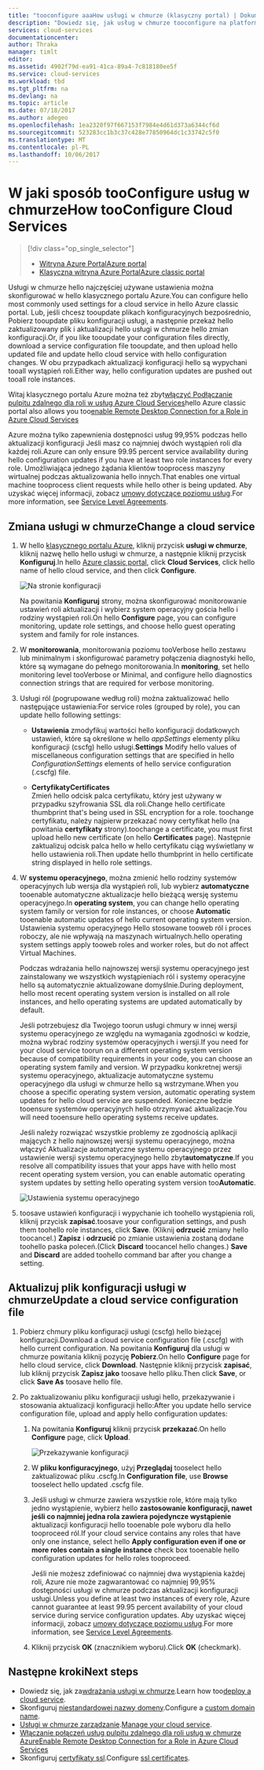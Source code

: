 ```yaml
---
title: "tooconfigure aaaHow usługi w chmurze (klasyczny portal) | Dokumentacja firmy Microsoft"
description: "Dowiedz się, jak usług w chmurze tooconfigure na platformie Azure. Dowiedz się, konfiguracji usługi w chmurze hello tooupdate i skonfiguruj wystąpień toorole dostępu zdalnego."
services: cloud-services
documentationcenter: 
author: Thraka
manager: timlt
editor: 
ms.assetid: 4902f79d-ea91-41ca-89a4-7c818180ee5f
ms.service: cloud-services
ms.workload: tbd
ms.tgt_pltfrm: na
ms.devlang: na
ms.topic: article
ms.date: 07/18/2017
ms.author: adegeo
ms.openlocfilehash: 1ea2320f97f667153f7984e4d61d373a6344cf6d
ms.sourcegitcommit: 523283cc1b3c37c428e77850964dc1c33742c5f0
ms.translationtype: MT
ms.contentlocale: pl-PL
ms.lasthandoff: 10/06/2017
---
```

# <a name="how-tooconfigure-cloud-services"></a><span data-ttu-id="ab27a-104">W jaki sposób tooConfigure usług w chmurze</span><span class="sxs-lookup"><span data-stu-id="ab27a-104">How tooConfigure Cloud Services</span></span>
> [!div class="op_single_selector"]
> * [<span data-ttu-id="ab27a-105">Witryna Azure Portal</span><span class="sxs-lookup"><span data-stu-id="ab27a-105">Azure portal</span></span>](cloud-services-how-to-configure-portal.md)
> * [<span data-ttu-id="ab27a-106">Klasyczna witryna Azure Portal</span><span class="sxs-lookup"><span data-stu-id="ab27a-106">Azure classic portal</span></span>](cloud-services-how-to-configure.md)
> 
> 

<span data-ttu-id="ab27a-107">Usługi w chmurze hello najczęściej używane ustawienia można skonfigurować w hello klasycznego portalu Azure.</span><span class="sxs-lookup"><span data-stu-id="ab27a-107">You can configure hello most commonly used settings for a cloud service in hello Azure classic portal.</span></span> <span data-ttu-id="ab27a-108">Lub, jeśli chcesz tooupdate plikach konfiguracyjnych bezpośrednio, Pobierz tooupdate pliku konfiguracji usługi, a następnie przekaż hello zaktualizowany plik i aktualizacji hello usługi w chmurze hello zmian konfiguracji.</span><span class="sxs-lookup"><span data-stu-id="ab27a-108">Or, if you like tooupdate your configuration files directly, download a service configuration file tooupdate, and then upload hello updated file and update hello cloud service with hello configuration changes.</span></span> <span data-ttu-id="ab27a-109">W obu przypadkach aktualizacji konfiguracji hello są wypychani tooall wystąpień roli.</span><span class="sxs-lookup"><span data-stu-id="ab27a-109">Either way, hello configuration updates are pushed out tooall role instances.</span></span>

<span data-ttu-id="ab27a-110">Witaj klasycznego portalu Azure można też zbyt[włączyć Podłączanie pulpitu zdalnego dla roli w usług Azure Cloud Services](cloud-services-role-enable-remote-desktop.md)</span><span class="sxs-lookup"><span data-stu-id="ab27a-110">hello Azure classic portal also allows you too[enable Remote Desktop Connection for a Role in Azure Cloud Services](cloud-services-role-enable-remote-desktop.md)</span></span>

<span data-ttu-id="ab27a-111">Azure można tylko zapewnienia dostępności usług 99,95% podczas hello aktualizacji konfiguracji Jeśli masz co najmniej dwóch wystąpień roli dla każdej roli.</span><span class="sxs-lookup"><span data-stu-id="ab27a-111">Azure can only ensure 99.95 percent service availability during hello configuration updates if you have at least two role instances for every role.</span></span> <span data-ttu-id="ab27a-112">Umożliwiająca jednego żądania klientów tooprocess maszyny wirtualnej podczas aktualizowania hello innych.</span><span class="sxs-lookup"><span data-stu-id="ab27a-112">That enables one virtual machine tooprocess client requests while hello other is being updated.</span></span> <span data-ttu-id="ab27a-113">Aby uzyskać więcej informacji, zobacz [umowy dotyczące poziomu usług](https://azure.microsoft.com/support/legal/sla/).</span><span class="sxs-lookup"><span data-stu-id="ab27a-113">For more information, see [Service Level Agreements](https://azure.microsoft.com/support/legal/sla/).</span></span>

## <a name="change-a-cloud-service"></a><span data-ttu-id="ab27a-114">Zmiana usługi w chmurze</span><span class="sxs-lookup"><span data-stu-id="ab27a-114">Change a cloud service</span></span>
1. <span data-ttu-id="ab27a-115">W hello [klasycznego portalu Azure](http://manage.windowsazure.com/), kliknij przycisk **usługi w chmurze**, kliknij nazwę hello hello usługi w chmurze, a następnie kliknij przycisk **Konfiguruj**.</span><span class="sxs-lookup"><span data-stu-id="ab27a-115">In hello [Azure classic portal](http://manage.windowsazure.com/), click **Cloud Services**, click hello name of hello cloud service, and then click **Configure**.</span></span>
   
    ![Na stronie konfiguracji](./media/cloud-services-how-to-configure/CloudServices_ConfigurePage1.png)
   
    <span data-ttu-id="ab27a-117">Na powitania **Konfiguruj** strony, można skonfigurować monitorowanie ustawień roli aktualizacji i wybierz system operacyjny gościa hello i rodziny wystąpień roli.</span><span class="sxs-lookup"><span data-stu-id="ab27a-117">On hello **Configure** page, you can configure monitoring, update role settings, and choose hello guest operating system and family for role instances.</span></span> 
2. <span data-ttu-id="ab27a-118">W **monitorowania**, monitorowania poziomu tooVerbose hello zestawu lub minimalnym i skonfigurować parametry połączenia diagnostyki hello, które są wymagane do pełnego monitorowania.</span><span class="sxs-lookup"><span data-stu-id="ab27a-118">In **monitoring**, set hello monitoring level tooVerbose or Minimal, and configure hello diagnostics connection strings that are required for verbose monitoring.</span></span>
3. <span data-ttu-id="ab27a-119">Usługi ról (pogrupowane według roli) można zaktualizować hello następujące ustawienia:</span><span class="sxs-lookup"><span data-stu-id="ab27a-119">For service roles (grouped by role), you can update hello following settings:</span></span>
   
    * <span data-ttu-id="ab27a-120">**Ustawienia** zmodyfikuj wartości hello konfiguracji dodatkowych ustawień, które są określone w hello *appSettings* elementy pliku konfiguracji (cscfg) hello usługi.</span><span class="sxs-lookup"><span data-stu-id="ab27a-120">**Settings** Modify hello values of miscellaneous configuration settings that are specified in hello *ConfigurationSettings* elements of hello service configuration (.cscfg) file.</span></span>

    * <span data-ttu-id="ab27a-121">**Certyfikaty**</span><span class="sxs-lookup"><span data-stu-id="ab27a-121">**Certificates**</span></span>  
        <span data-ttu-id="ab27a-122">Zmień hello odcisk palca certyfikatu, który jest używany w przypadku szyfrowania SSL dla roli.</span><span class="sxs-lookup"><span data-stu-id="ab27a-122">Change hello certificate thumbprint that's being used in SSL encryption for a role.</span></span> <span data-ttu-id="ab27a-123">toochange certyfikatu, należy najpierw przekazać nowy certyfikat hello (na powitania **certyfikaty** strony).</span><span class="sxs-lookup"><span data-stu-id="ab27a-123">toochange a certificate, you must first upload hello new certificate (on hello **Certificates** page).</span></span> <span data-ttu-id="ab27a-124">Następnie zaktualizuj odcisk palca hello w hello certyfikatu ciąg wyświetlany w hello ustawienia roli.</span><span class="sxs-lookup"><span data-stu-id="ab27a-124">Then update hello thumbprint in hello certificate string displayed in hello role settings.</span></span>
4. <span data-ttu-id="ab27a-125">W **systemu operacyjnego**, można zmienić hello rodziny systemów operacyjnych lub wersja dla wystąpień roli, lub wybierz **automatyczne** tooenable automatyczne aktualizacje hello bieżącą wersję systemu operacyjnego.</span><span class="sxs-lookup"><span data-stu-id="ab27a-125">In **operating system**, you can change hello operating system family or version for role instances, or choose **Automatic** tooenable automatic updates of hello current operating system version.</span></span> <span data-ttu-id="ab27a-126">Ustawienia systemu operacyjnego Hello stosowane tooweb ról i proces roboczy, ale nie wpływają na maszynach wirtualnych.</span><span class="sxs-lookup"><span data-stu-id="ab27a-126">hello operating system settings apply tooweb roles and worker roles, but do not affect Virtual Machines.</span></span>
   
    <span data-ttu-id="ab27a-127">Podczas wdrażania hello najnowszej wersji systemu operacyjnego jest zainstalowany we wszystkich wystąpieniach ról i systemy operacyjne hello są automatycznie aktualizowane domyślnie.</span><span class="sxs-lookup"><span data-stu-id="ab27a-127">During deployment, hello most recent operating system version is installed on all role instances, and hello operating systems are updated automatically by default.</span></span> 
   
    <span data-ttu-id="ab27a-128">Jeśli potrzebujesz dla Twojego toorun usługi chmury w innej wersji systemu operacyjnego ze względu na wymagania zgodności w kodzie, można wybrać rodziny systemów operacyjnych i wersji.</span><span class="sxs-lookup"><span data-stu-id="ab27a-128">If you need for your cloud service toorun on a different operating system version because of compatibility requirements in your code, you can choose an operating system family and version.</span></span> <span data-ttu-id="ab27a-129">W przypadku konkretnej wersji systemu operacyjnego, aktualizacje automatyczne systemu operacyjnego dla usługi w chmurze hello są wstrzymane.</span><span class="sxs-lookup"><span data-stu-id="ab27a-129">When you choose a specific operating system version, automatic operating system updates for hello cloud service are suspended.</span></span> <span data-ttu-id="ab27a-130">Konieczne będzie tooensure systemów operacyjnych hello otrzymywać aktualizacje.</span><span class="sxs-lookup"><span data-stu-id="ab27a-130">You will need tooensure hello operating systems receive updates.</span></span>
   
    <span data-ttu-id="ab27a-131">Jeśli należy rozwiązać wszystkie problemy ze zgodnością aplikacji mających z hello najnowszej wersji systemu operacyjnego, można włączyć Aktualizacje automatyczne systemu operacyjnego przez ustawienie wersji systemu operacyjnego hello zbyt**automatyczne**.</span><span class="sxs-lookup"><span data-stu-id="ab27a-131">If you resolve all compatibility issues that your apps have with hello most recent operating system version, you can enable automatic operating system updates by setting hello operating system version too**Automatic**.</span></span> 
   
    ![Ustawienia systemu operacyjnego](./media/cloud-services-how-to-configure/CloudServices_ConfigurePage_OSSettings.png)
5. <span data-ttu-id="ab27a-133">toosave ustawień konfiguracji i wypychanie ich toohello wystąpienia roli, kliknij przycisk **zapisać**.</span><span class="sxs-lookup"><span data-stu-id="ab27a-133">toosave your configuration settings, and push them toohello role instances, click **Save**.</span></span> <span data-ttu-id="ab27a-134">(Kliknij **odrzucić** zmiany hello toocancel.) **Zapisz** i **odrzucić** po zmianie ustawienia zostaną dodane toohello paska poleceń.</span><span class="sxs-lookup"><span data-stu-id="ab27a-134">(Click **Discard** toocancel hello changes.) **Save** and **Discard** are added toohello command bar after you change a setting.</span></span>

## <a name="update-a-cloud-service-configuration-file"></a><span data-ttu-id="ab27a-135">Aktualizuj plik konfiguracji usługi w chmurze</span><span class="sxs-lookup"><span data-stu-id="ab27a-135">Update a cloud service configuration file</span></span>
1. <span data-ttu-id="ab27a-136">Pobierz chmury pliku konfiguracji usługi (cscfg) hello bieżącej konfiguracji.</span><span class="sxs-lookup"><span data-stu-id="ab27a-136">Download a cloud service configuration file (.cscfg) with hello current configuration.</span></span> <span data-ttu-id="ab27a-137">Na powitania **Konfiguruj** dla usługi w chmurze powitania kliknij pozycję **Pobierz**.</span><span class="sxs-lookup"><span data-stu-id="ab27a-137">On hello **Configure** page for hello cloud service, click **Download**.</span></span> <span data-ttu-id="ab27a-138">Następnie kliknij przycisk **zapisać**, lub kliknij przycisk **Zapisz jako** toosave hello pliku.</span><span class="sxs-lookup"><span data-stu-id="ab27a-138">Then click **Save**, or click **Save As** toosave hello file.</span></span>
2. <span data-ttu-id="ab27a-139">Po zaktualizowaniu pliku konfiguracji usługi hello, przekazywanie i stosowania aktualizacji konfiguracji hello:</span><span class="sxs-lookup"><span data-stu-id="ab27a-139">After you update hello service configuration file, upload and apply hello configuration updates:</span></span>
   
   1. <span data-ttu-id="ab27a-140">Na powitania **Konfiguruj** kliknij przycisk **przekazać**.</span><span class="sxs-lookup"><span data-stu-id="ab27a-140">On hello **Configure** page, click **Upload**.</span></span>
      
       ![Przekazywanie konfiguracji](./media/cloud-services-how-to-configure/CloudServices_UploadConfigFile.png)
   2. <span data-ttu-id="ab27a-142">W **pliku konfiguracyjnego**, użyj **Przeglądaj** tooselect hello zaktualizować pliku .cscfg.</span><span class="sxs-lookup"><span data-stu-id="ab27a-142">In **Configuration file**, use **Browse** tooselect hello updated .cscfg file.</span></span>
   3. <span data-ttu-id="ab27a-143">Jeśli usługi w chmurze zawiera wszystkie role, które mają tylko jedno wystąpienie, wybierz hello **zastosowanie konfiguracji, nawet jeśli co najmniej jedna rola zawiera pojedyncze wystąpienie** aktualizacji konfiguracji hello tooenable pole wyboru dla hello tooproceed ról.</span><span class="sxs-lookup"><span data-stu-id="ab27a-143">If your cloud service contains any roles that have only one instance, select hello **Apply configuration even if one or more roles contain a single instance** check box tooenable hello configuration updates for hello roles tooproceed.</span></span>
      
       <span data-ttu-id="ab27a-144">Jeśli nie możesz zdefiniować co najmniej dwa wystąpienia każdej roli, Azure nie może zagwarantować co najmniej 99,95% dostępności usługi w chmurze podczas aktualizacji konfiguracji usługi.</span><span class="sxs-lookup"><span data-stu-id="ab27a-144">Unless you define at least two instances of every role, Azure cannot guarantee at least 99.95 percent availability of your cloud service during service configuration updates.</span></span> <span data-ttu-id="ab27a-145">Aby uzyskać więcej informacji, zobacz [umowy dotyczące poziomu usług](https://azure.microsoft.com/support/legal/sla/).</span><span class="sxs-lookup"><span data-stu-id="ab27a-145">For more information, see [Service Level Agreements](https://azure.microsoft.com/support/legal/sla/).</span></span>
   4. <span data-ttu-id="ab27a-146">Kliknij przycisk **OK** (znacznikiem wyboru).</span><span class="sxs-lookup"><span data-stu-id="ab27a-146">Click **OK** (checkmark).</span></span> 

## <a name="next-steps"></a><span data-ttu-id="ab27a-147">Następne kroki</span><span class="sxs-lookup"><span data-stu-id="ab27a-147">Next steps</span></span>
* <span data-ttu-id="ab27a-148">Dowiedz się, jak za[wdrażania usługi w chmurze](cloud-services-how-to-create-deploy.md).</span><span class="sxs-lookup"><span data-stu-id="ab27a-148">Learn how too[deploy a cloud service](cloud-services-how-to-create-deploy.md).</span></span>
* <span data-ttu-id="ab27a-149">Skonfiguruj [niestandardowej nazwy domeny](cloud-services-custom-domain-name.md).</span><span class="sxs-lookup"><span data-stu-id="ab27a-149">Configure a [custom domain name](cloud-services-custom-domain-name.md).</span></span>
* <span data-ttu-id="ab27a-150">[Usługi w chmurze zarządzanie](cloud-services-how-to-manage.md).</span><span class="sxs-lookup"><span data-stu-id="ab27a-150">[Manage your cloud service](cloud-services-how-to-manage.md).</span></span>
* [<span data-ttu-id="ab27a-151">Włączanie połączeń usług pulpitu zdalnego dla roli usług w chmurze Azure</span><span class="sxs-lookup"><span data-stu-id="ab27a-151">Enable Remote Desktop Connection for a Role in Azure Cloud Services</span></span>](cloud-services-role-enable-remote-desktop.md)
* <span data-ttu-id="ab27a-152">Skonfiguruj [certyfikaty ssl](cloud-services-configure-ssl-certificate.md).</span><span class="sxs-lookup"><span data-stu-id="ab27a-152">Configure [ssl certificates](cloud-services-configure-ssl-certificate.md).</span></span>

